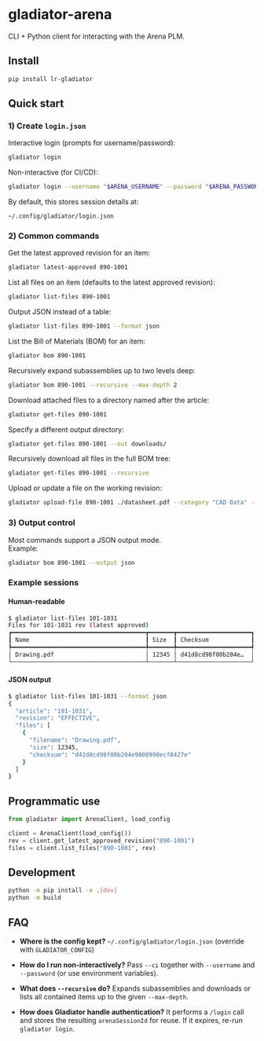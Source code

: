 # gladiator-arena

CLI + Python client for interacting with the Arena PLM.

## Install

```bash
pip install lr-gladiator
```

## Quick start

### 1) Create `login.json`

Interactive login (prompts for username/password):

```bash
gladiator login
```

Non-interactive (for CI/CD):

```bash
gladiator login --username "$ARENA_USERNAME" --password "$ARENA_PASSWORD" --ci
```

By default, this stores session details at:

```
~/.config/gladiator/login.json
```

### 2) Common commands

Get the latest approved revision for an item:

```bash
gladiator latest-approved 890-1001
```

List all files on an item (defaults to the latest approved revision):

```bash
gladiator list-files 890-1001
```

Output JSON instead of a table:

```bash
gladiator list-files 890-1001 --format json
```

List the Bill of Materials (BOM) for an item:

```bash
gladiator bom 890-1001
```

Recursively expand subassemblies up to two levels deep:

```bash
gladiator bom 890-1001 --recursive --max-depth 2
```

Download attached files to a directory named after the article:

```bash
gladiator get-files 890-1001
```

Specify a different output directory:

```bash
gladiator get-files 890-1001 --out downloads/
```

Recursively download all files in the full BOM tree:

```bash
gladiator get-files 890-1001 --recursive
```

Upload or update a file on the working revision:

```bash
gladiator upload-file 890-1001 ./datasheet.pdf --category "CAD Data" --title "Datasheet"
```

### 3) Output control

Most commands support a JSON output mode.  
Example:

```bash
gladiator bom 890-1001 --output json
```

### Example sessions

#### Human-readable

```bash
$ gladiator list-files 101-1031
Files for 101-1031 rev (latest approved)
┏━━━━━━━━━━━━━━━━━━━━━━━━━━━━━━━━━━━━━━┳━━━━━━━┳━━━━━━━━━━━━━━━━━━━━━┓
┃ Name                                 ┃ Size  ┃ Checksum            ┃
┡━━━━━━━━━━━━━━━━━━━━━━━━━━━━━━━━━━━━━━╇━━━━━━━╇━━━━━━━━━━━━━━━━━━━━━┩
│ Drawing.pdf                          │ 12345 │ d41d8cd98f00b204e…  │
└──────────────────────────────────────┴───────┴─────────────────────┘
```

#### JSON output

```bash
$ gladiator list-files 101-1031 --format json
{
  "article": "101-1031",
  "revision": "EFFECTIVE",
  "files": [
    {
      "filename": "Drawing.pdf",
      "size": 12345,
      "checksum": "d41d8cd98f00b204e9800998ecf8427e"
    }
  ]
}
```

## Programmatic use

```python
from gladiator import ArenaClient, load_config

client = ArenaClient(load_config())
rev = client.get_latest_approved_revision("890-1001")
files = client.list_files("890-1001", rev)
```

## Development

```bash
python -m pip install -e .[dev]
python -m build
```

## FAQ

- **Where is the config kept?**
  `~/.config/gladiator/login.json` (override with `GLADIATOR_CONFIG`)

- **How do I run non-interactively?**
  Pass `--ci` together with `--username` and `--password` (or use environment variables).

- **What does `--recursive` do?**
  Expands subassemblies and downloads or lists all contained items up to the given `--max-depth`.

- **How does Gladiator handle authentication?**
  It performs a `/login` call and stores the resulting `arenaSessionId` for reuse. If it expires, re-run `gladiator login`.


